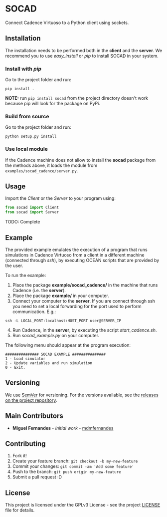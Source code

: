 # SOCAD

Connect Cadence Virtuoso to a Python client using sockets.

## Installation

The installation needs to be performed both in the **client** and the **server**. We recommend you to use *easy_install* or *pip* to install SOCAD in your system.

### Install with *pip*

Go to the project folder and run:

```shell
pip install .
```

**NOTE:** run `pip install socad` from the project directory doesn't work because pip will look for the package on PyPi.

### Build from source

Go to the project folder and run:

```shell
python setup.py install
```

### Use local module

If the Cadence machine does not allow to install the **socad** package from the methods above, it loads the module from `examples/socad_cadence/server.py`.

## Usage

Import the *Client* or the *Server* to your program using:

```python
from socad import Client
from socad import Server
```

TODO: Complete

## Example

The provided example emulates the execution of a program that runs simulations in Cadence Virtuoso from a client in a different machine (connected through *ssh*), by executing OCEAN scripts that are provided by the user.

To run the example:

1. Place the package **example/socad_cadence/** in the machine that runs Cadence (i.e. the **server**).
2. Place the package **example/** in your computer.
3. Connect your computer to the **server**. If you are connect through ssh you need to set a local forwarding for the port used to perform communication. E.g.:

```Shell script
ssh -L LOCAL_PORT:localhost:HOST_PORT user@SERVER_IP
```

4. Run Cadence, in the **server**, by executing the script *start_cadence.sh*.
5. Run *socad_example.py* on your computer.

The following menu should appear at the program execution:

```text
############### SOCAD EXAMPLE ###############
1 - Load simulator
2 - Update variables and run simulation
0 - Exit.
```

## Versioning

We use [SemVer](http://semver.org/) for versioning. For the versions available, see the [releases on the project repository](https://github.com/mdmfernandes/socad/releases/).

## Main Contributors

* **Miguel Fernandes** - *Initial work* - [mdmfernandes](https://github.com/mdmfernandes)

## Contributing

1. Fork it!
2. Create your feature branch: `git checkout -b my-new-feature`
3. Commit your changes: `git commit -am 'Add some feature'`
4. Push to the branch: `git push origin my-new-feature`
5. Submit a pull request :D

## License

This project is licensed under the GPLv3 License - see the project [LICENSE](https://github.com/mdmfernandes/socad/blob/master/LICENSE) file for details.
